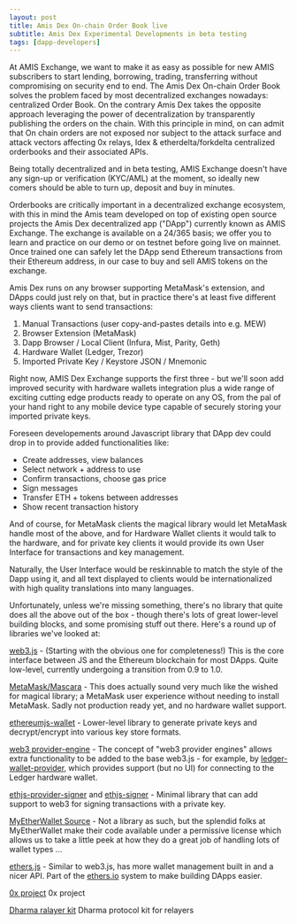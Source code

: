 ```yaml
---
layout: post
title: Amis Dex On-chain Order Book live
subtitle: Amis Dex Experimental Developments in beta testing
tags: [dapp-developers]
---
```


At AMIS Exchange, we want to make it as easy as possible for new AMIS subscribers to start lending, borrowing, trading, transferring without compromising on security end to end. The Amis Dex On-chain Order Book solves the problem faced by most decentralized exchanges nowadays: centralized Order Book. On the contrary Amis Dex takes the opposite approach leveraging the power of decentralization by transparently publishing the orders on the chain. With this principle in mind, on can admit that On chain orders are not exposed nor subject to the attack surface and attack vectors affecting 0x relays, Idex & etherdelta/forkdelta centralized orderbooks and their associated APIs.

Being totally decentralized and in beta testing, AMIS Exchange doesn't have any sign-up or verification (KYC/AML) at the moment, so ideally new comers should be able to turn up, deposit and buy in minutes.

Orderbooks are critically important in a decentralized exchange ecosystem, with this in mind the Amis team developed on top of existing open source projects the Amis Dex decentralized app ("DApp") currently known as AMIS Exchange. The exchange is available on a 24/365 basis; we offer you to learn and practice on our demo or on testnet before going live on mainnet. Once trained one  can safely let the DApp send Ethereum transactions from their Ethereum address, in our case to buy and sell AMIS tokens on the exchange.

Amis Dex runs on any browser supporting MetaMask's extension, and DApps could just rely on that, but in practice there's at least five different ways clients want to send transactions:

 1. Manual Transactions (user copy-and-pastes details into e.g. MEW)
 2. Browser Extension (MetaMask)
 3. Dapp Browser / Local Client (Infura, Mist, Parity, Geth)
 4. Hardware Wallet (Ledger, Trezor)
 5. Imported Private Key / Keystore JSON / Mnemonic

Right now, AMIS Dex Exchange supports the first three - but we'll soon add improved security with hardware wallets integration plus a wide range of exciting cutting edge products ready to operate on any OS, from the pal of your hand right to any mobile device type capable of securely storing your imported private keys.

Foreseen developements around Javascript library that DApp dev could drop in to provide added functionalities like:

 - Create addresses, view balances
 - Select network + address to use
 - Confirm transactions, choose gas price
 - Sign messages
 - Transfer ETH + tokens between addresses
 - Show recent transaction history

And of course, for MetaMask clients the magical library would let MetaMask handle most of the above, and for Hardware Wallet clients it would talk to the hardware, and for private key clients it would provide its own User Interface for transactions and key management.

Naturally, the User Interface would be reskinnable to match the style of the Dapp using it, and all text displayed to clients would be internationalized with high quality translations into many languages.

Unfortunately, unless we're missing something, there's no library that quite does all the above out of the box - though there's lots of great lower-level building blocks, and some promising stuff out there. Here's a round up of libraries we've looked at:

[web3.js](https://github.com/ethereum/web3.js) - (Starting with the obvious one for completeness!) This is the core interface between JS and the Ethereum blockchain for most DApps. Quite low-level, currently undergoing a transition from 0.9 to 1.0.

[MetaMask/Mascara](https://github.com/MetaMask/mascara) - This does actually sound very much like the wished for magical library; a MetaMask user experience without needing to install MetaMask. Sadly not production ready yet, and no hardware wallet support.

[ethereumjs-wallet](https://github.com/ethereumjs/ethereumjs-wallet) - Lower-level library to generate private keys and decrypt/encrypt into various key store formats.

[web3 provider-engine](https://github.com/MetaMask/provider-engine) - The concept of "web3 provider engines" allows extra functionality to be added to the base web3.js - for example, by [ledger-wallet-provider](https://github.com/Neufund/ledger-wallet-provider), which provides support (but no UI) for connecting to the Ledger hardware wallet.

[ethjs-provider-signer](https://github.com/ethjs/ethjs-provider-signer) and [ethjs-signer](https://github.com/ethjs/ethjs-signer) - Minimal library that can add support to web3 for signing transactions with a private key.

[MyEtherWallet Source](https://github.com/kvhnuke/etherwallet/tree/mercury/app/scripts/staticJS) - Not a library as such, but the splendid folks at MyEtherWallet make their code available under a permissive license which allows us to take a little peek at how they do a great job of handling lots of wallet types ...

[ethers.js](https://github.com/ethers-io/ethers.js) - Similar to web3.js, has more wallet management built in and a nicer API. Part of the [ethers.io](https://docs.ethers.io/ethers-app/html/) system to make building DApps easier.

[0x project](https://github.com/0xproject) 0x project

[Dharma ralayer kit](https://github.com/dharmaprotocol/relayer-kit) Dharma protocol kit for relayers


